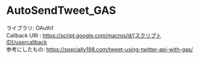 # AutoSendTweet_GAS
ライブラリ: OAuth1
<br>
Callback URI : https://script.google.com/macros/d/[スクリプトID]/usercallback
<br>
参考にしたもの: https://specially198.com/tweet-using-twitter-api-with-gas/
